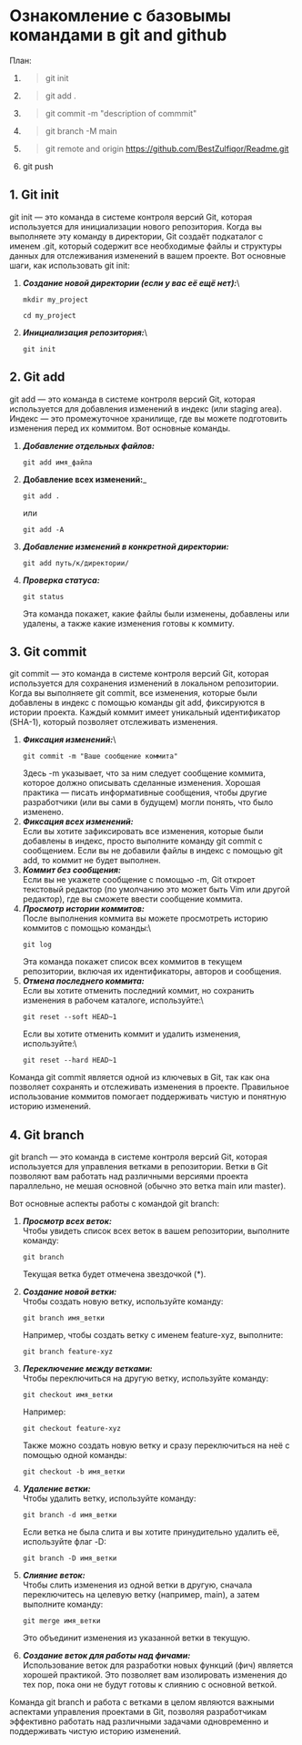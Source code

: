 # Ознакомление с базовымы командами в git and github
План:
1. > git init
2. > git add .
3. > git commit -m "description of commmit"
4. > git branch -M main
5. > git remote and origin https://github.com/BestZulfiqor/Readme.git
6. git push
## 1. Git init 
git init — это команда в системе контроля версий Git, которая используется для инициализации нового репозитория. Когда вы выполняете эту команду в директории, Git создаёт подкаталог с именем .git, который содержит все необходимые файлы и структуры данных для отслеживания изменений в вашем проекте. Вот основные шаги, как использовать git init:
1. ___Создание новой директории (если у вас её ещё нет):___\
	```
	mkdir my_project
	```
	```
	cd my_project
	```
2. ___Инициализация репозитория:___\
	```
	git init
	```
## 2. Git add
git add — это команда в системе контроля версий Git, которая используется для добавления изменений в индекс (или staging area). Индекс — это промежуточное хранилище, где вы можете подготовить изменения перед их коммитом. Вот основные команды.
1. ___Добавление отдельных файлов:___
	```
	git add имя_файла
	```
2. __Добавление всех изменений:___
   ```
   git add .
   ``` 
   или 
   ```
   git add -A
   ```
3. ___Добавление изменений в конкретной директории:___
   ```
   git add путь/к/директории/
   ```
4. ___Проверка статуса:___
	```
	git status
	```
	Эта команда покажет, какие файлы были изменены, добавлены или удалены, а также какие изменения готовы к коммиту.
## 3. Git commit
git commit — это команда в системе контроля версий Git, которая используется для сохранения изменений в локальном репозитории. Когда вы выполняете git commit, все изменения, которые были добавлены в индекс с помощью команды git add, фиксируются в истории проекта. Каждый коммит имеет уникальный идентификатор (SHA-1), который позволяет отслеживать изменения.
1. ___Фиксация изменений:___\
   ```
   git commit -m "Ваше сообщение коммита"
   ```
	Здесь -m указывает, что за ним следует сообщение коммита, которое должно описывать сделанные изменения. Хорошая практика — писать информативные сообщения, чтобы другие разработчики (или вы сами в будущем) могли понять, что было изменено.
2. ___Фиксация всех изменений:___\
    Если вы хотите зафиксировать все изменения, которые были добавлены в индекс, просто выполните команду git commit с сообщением. Если вы не добавили файлы в индекс с помощью git add, то коммит не будет выполнен.
3. ___Коммит без сообщения:___\
   Если вы не укажете сообщение с помощью -m, Git откроет текстовый редактор (по умолчанию это может быть Vim или другой редактор), где вы сможете ввести сообщение коммита.
4. ___Просмотр истории коммитов:___\
   После выполнения коммита вы можете просмотреть историю коммитов с помощью команды:\
	```
	git log
	```
	Эта команда покажет список всех коммитов в текущем репозитории, включая их идентификаторы, авторов и сообщения.
5. ___Отмена последнего коммита:___\
   Если вы хотите отменить последний коммит, но сохранить изменения в рабочем каталоге, используйте:\
	```
	git reset --soft HEAD~1
	```
	Если вы хотите отменить коммит и удалить изменения, используйте:\
	```
	git reset --hard HEAD~1
	```

Команда git commit является одной из ключевых в Git, так как она позволяет сохранять и отслеживать изменения в проекте. Правильное использование коммитов помогает поддерживать чистую и понятную историю изменений.
## 4. Git branch
git branch — это команда в системе контроля версий Git, которая используется для управления ветками в репозитории. Ветки в Git позволяют вам работать над различными версиями проекта параллельно, не мешая основной (обычно это ветка main или master).

Вот основные аспекты работы с командой git branch:
1. ___Просмотр всех веток:___\
   Чтобы увидеть список всех веток в вашем репозитории, выполните команду:
   ```
   git branch
   ```
   Текущая ветка будет отмечена звездочкой (*).

2. ___Создание новой ветки:___\
   Чтобы создать новую ветку, используйте команду:
	```
	git branch имя_ветки
	```
	Например, чтобы создать ветку с именем feature-xyz, выполните:
	```
	git branch feature-xyz
	```
3. ___Переключение между ветками:___\
	Чтобы переключиться на другую ветку, используйте команду:
	```
	git checkout имя_ветки
	```
	Например:
	```
	git checkout feature-xyz
	```
	Также можно создать новую ветку и сразу переключиться на неё с помощью одной команды:
	```
	git checkout -b имя_ветки
	```
4. ___Удаление ветки:___\
	Чтобы удалить ветку, используйте команду:
	```
	git branch -d имя_ветки
	```
	Если ветка не была слита и вы хотите принудительно удалить её, используйте флаг -D:
	```
	git branch -D имя_ветки
	```
5. ___Слияние веток:___\
	Чтобы слить изменения из одной ветки в другую, сначала переключитесь на целевую ветку (например, main), а затем выполните команду:
	```
	git merge имя_ветки
	```
	Это объединит изменения из указанной ветки в текущую.
6. ___Создание веток для работы над фичами:___\
	Использование веток для разработки новых функций (фич) является хорошей практикой. Это позволяет вам изолировать изменения до тех пор, пока они не будут готовы к слиянию с основной веткой.
	
Команда git branch и работа с ветками в целом являются важными аспектами управления проектами в Git, позволяя разработчикам эффективно работать над различными задачами одновременно и поддерживать чистую историю изменений.





